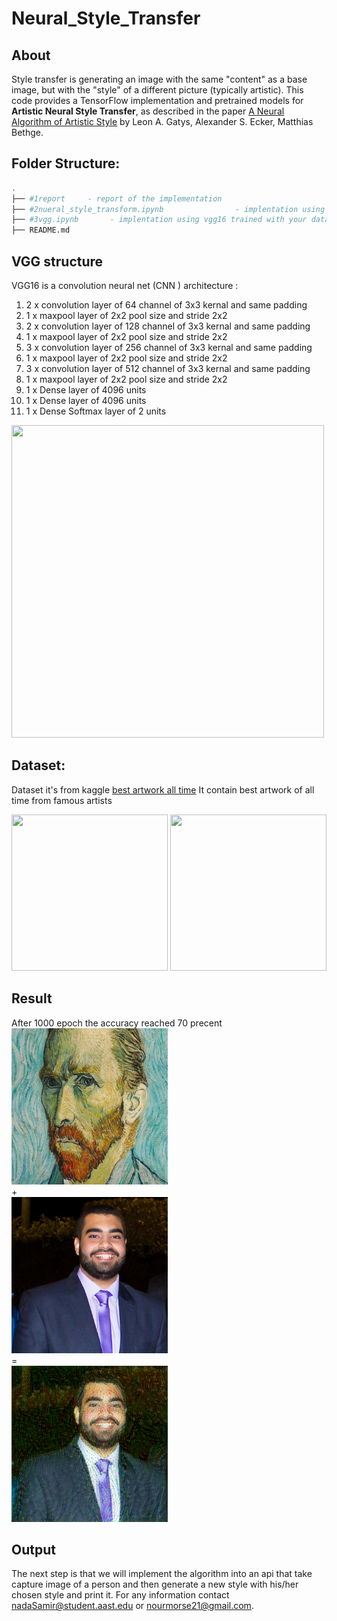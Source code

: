 # Neural_Style_Transfer

## About

Style transfer is generating an image with the same "content" as a base image, but with the "style" of a different picture (typically artistic).
This code provides a TensorFlow implementation and pretrained models for **Artistic Neural Style Transfer**, as described in the paper [A Neural Algorithm of Artistic Style](https://arxiv.org/abs/1508.06576) by Leon A. Gatys, Alexander S. Ecker, Matthias Bethge.

## Folder Structure:

```bash
.
├── #1report     - report of the implementation
├── #2nueral_style_transform.ipynb                - implentation using pretrainged vgg16 using imagenet
├── #3vgg.ipynb       - implentation using vgg16 trained with your dataset
├── README.md
```
## VGG structure
VGG16 is a convolution neural net (CNN ) architecture :
1. 2 x convolution layer of 64 channel of 3x3 kernal and same padding
2. 1 x maxpool layer of 2x2 pool size and stride 2x2
3. 2 x convolution layer of 128 channel of 3x3 kernal and same padding
4. 1 x maxpool layer of 2x2 pool size and stride 2x2
5. 3 x convolution layer of 256 channel of 3x3 kernal and same padding
6. 1 x maxpool layer of 2x2 pool size and stride 2x2
7. 3 x convolution layer of 512 channel of 3x3 kernal and same padding
8. 1 x maxpool layer of 2x2 pool size and stride 2x2
9. 1 x Dense layer of 4096 units
10. 1 x Dense layer of 4096 units
11. 1 x Dense Softmax layer of 2 units

<img src="https://miro.medium.com/max/1400/1*NNifzsJ7tD2kAfBXt3AzEg.png" width="500" height="500" />

## Dataset:
Dataset it's from kaggle [best artwork all time](https://www.kaggle.com/datasets/ikarus777/best-artworks-of-all-time=250x250) 
It contain best artwork of all time from famous artists

<img src="https://encrypted-tbn0.gstatic.com/images?q=tbn:ANd9GcQ52aVMnLFT-EF2JZUefZOzdr8p7bIr2eE8s1F3NaRUjkfqTbFnAhMt9BsfhX04eIyH6Ek&usqp=CAU" width="250" height="250" />

<img src="https://render.fineartamerica.com/images/rendered/medium/print/8/6.5/break/images/artworkimages/medium/1/the-starry-night-vincent-van-gogh.jpg" width="250" height="250" />

## Result
After 1000 epoch the accuracy reached 70 precent
<img src=https://github.com/NaNo211/Nueral_Style_Transform/blob/main/images/output.jpeg width="250" height="250" /> <br> + </br> 
<img src=https://github.com/NaNo211/Nueral_Style_Transform/blob/main/images/outputt.jpeg width="250" height="250" /> <br> = </br> 
<img src=https://github.com/NaNo211/Nueral_Style_Transform/blob/main/images/output.png width="250" height="250" />

## Output
The next step is that we will implement the algorithm into an api that take capture image of a person and then generate a new style with his/her chosen style and print it.
For any information contact nadaSamir@student.aast.edu or nourmorse21@gmail.com.


